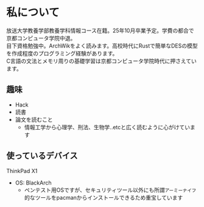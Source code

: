 # 私について
放送大学教養学部教養学科情報コース在籍。25年10月卒業予定。学費の都合で京都コンピュータ学院中退。 <br>
目下資格勉強中。ArchWikをよく読みます。高校時代にRustで簡単なDESの模型を作成程度のプログラミング経験があります。<br>
C言語の文法とメモリ周りの基礎学習は京都コンピュータ学院時代に押さえています。<br>

## 趣味
- Hack
- 読書
- 論文を読むこと
  - 情報工学から心理学、刑法、生物学..etcと広く読むように心がけています

## 使っているデバイス
ThinkPad X1
 - OS: BlackArch
   - ペンテスト用OSですが、セキュリティツール以外にも所謂`アーミーナイフ`的なツールをpacmanからインストールできるため重宝しています
